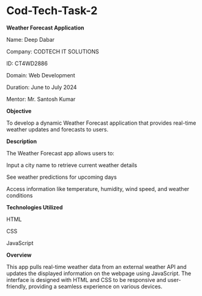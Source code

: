 # Cod-Tech-Task-2

**Weather Forecast Application**

Name: Deep Dabar

Company: CODTECH IT SOLUTIONS

ID: CT4WD2886

Domain: Web Development

Duration: June to July 2024

Mentor: Mr. Santosh Kumar

**Objective**

To develop a dynamic Weather Forecast application that provides real-time weather updates and forecasts to users.

**Description**

The Weather Forecast app allows users to:

Input a city name to retrieve current weather details

See weather predictions for upcoming days

Access information like temperature, humidity, wind speed, and weather conditions

**Technologies Utilized**

HTML

CSS

JavaScript

**Overview**

This app pulls real-time weather data from an external weather API and updates the displayed information on the webpage using JavaScript. The interface is designed with HTML and CSS to be responsive and user-friendly, providing a seamless experience on various devices.
